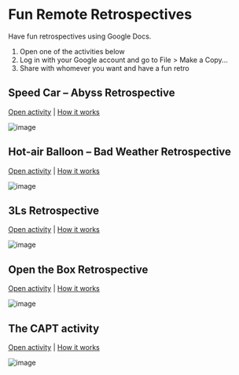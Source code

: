 # Fun Remote Retrospectives

Have fun retrospectives using Google Docs.

1. Open one of the activities below
2. Log in with your Google account and go to File > Make a Copy...
3. Share with whomever you want and have a fun retro

## Speed Car – Abyss Retrospective

[Open activity](https://docs.google.com/drawings/d/19VQd_Aonn5pm8k8yzHUN7Mup7YZmcBgqV06DO-Q-0kI/edit) |
[How it works](http://www.funretrospectives.com/speed-car/)

![image](https://cloud.githubusercontent.com/assets/792201/7844560/b57615c4-0487-11e5-9e90-c54553b610f3.png)

## Hot-air Balloon – Bad Weather Retrospective

[Open activity](https://docs.google.com/drawings/d/1e1GrHJfyUMYBqHfpdn-86xT3e8v83eF6rX2QHKWiZRw/edit) |
[How it works](http://www.funretrospectives.com/hot-air-balloon-bad-weather/)

![image](https://cloud.githubusercontent.com/assets/792201/12090575/5d45d9da-b2d7-11e5-8751-db8d4dee7f42.png)

## 3Ls Retrospective

[Open activity](https://docs.google.com/drawings/d/1JPOVd2BcBwvzG6Y91LgVBcSmQ3Ls6kfPo4Gh0Mq0H1E/edit) |
[How it works](http://www.funretrospectives.com/the-3-ls-liked-learned-lacked/)

![image](https://cloud.githubusercontent.com/assets/792201/12090549/0c198304-b2d7-11e5-80b1-b0c9911bf11e.png)

## Open the Box Retrospective

[Open activity](https://docs.google.com/drawings/d/1aj9c0qSeEmzbf1qbmwYFDn-heaUe3id123GidKTSDM8/edit) |
[How it works](http://www.funretrospectives.com/open-the-box/)

![image](https://cloud.githubusercontent.com/assets/792201/12090550/0c1b01a2-b2d7-11e5-8d28-b51758a96fe6.png)

## The CAPT activity

[Open activity](https://docs.google.com/drawings/d/1aL6VNRigSetmDesAbEWcQbsqMg2PEW-gVGtyBvQcuGU/edit) |
[How it works](http://www.funretrospectives.com/the-capt-activity-confident-or-aprehansive-x-people-or-tech/)

![image](https://cloud.githubusercontent.com/assets/792201/12090551/0c1bd500-b2d7-11e5-8c94-f22d6d1758fd.png)
